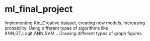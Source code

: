 # ml_final_project
Implementing Kid_Creative dataset, creating new models, increasing probability.
Using different types of algorithms like KNN,DT,Logit,ANN,SVM...
Drawing different types of graph figures

